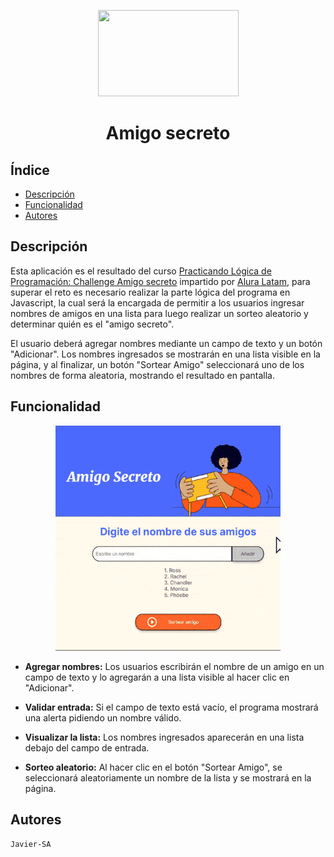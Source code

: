 <p align="center">
  <img width="225" height="138" src="https://github.com/user-attachments/assets/09d8ee71-622e-46c6-96b1-78d1694616cc">
</p>
<h1 align="center"> Amigo secreto </h1>

## Índice
- [Descripción](#descripción)
- [Funcionalidad](#funcionalidad)
- [Autores](#autores)

## Descripción

Esta aplicación es el resultado del curso [Practicando Lógica de Programación: Challenge Amigo secreto](https://app.aluracursos.com/course/logica-programacion-challenge-amigo-secreto) impartido por [Alura Latam](https://app.aluracursos.com/), para superar el reto es necesario realizar la parte lógica del programa en Javascript, la cual será la encargada de permitir a los usuarios ingresar nombres de amigos en una lista para luego realizar un sorteo aleatorio y determinar quién es el "amigo secreto".

El usuario deberá agregar nombres mediante un campo de texto y un botón "Adicionar". Los nombres ingresados se mostrarán en una lista visible en la página, y al finalizar, un botón "Sortear Amigo" seleccionará uno de los nombres de forma aleatoria, mostrando el resultado en pantalla.

## Funcionalidad
 <p align="center">
  <img width="360" height="360" src="https://raw.githubusercontent.com/Javier-SA/challenge-amigo-secreto/refs/heads/main/assets/Preview.gif">
</p>

- **Agregar nombres:** Los usuarios escribirán el nombre de un amigo en un campo de texto y lo agregarán a una lista visible al hacer clic en "Adicionar".

- **Validar entrada:** Si el campo de texto está vacío, el programa mostrará una alerta pidiendo un nombre válido.

- **Visualizar la lista:** Los nombres ingresados aparecerán en una lista debajo del campo de entrada.

- **Sorteo aleatorio:** Al hacer clic en el botón "Sortear Amigo", se seleccionará aleatoriamente un nombre de la lista y se mostrará en la página.

## Autores

```Javier-SA```
